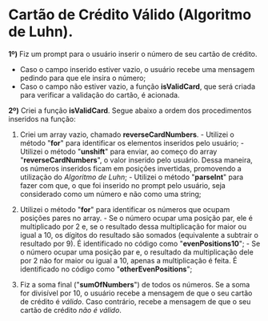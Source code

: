 # Cartão de Crédito Válido (Algoritmo de Luhn).

**1º)** Fiz um prompt para o usuário inserir o número de seu cartão de crédito.
- Caso o campo inserido estiver vazio, o usuário recebe uma mensagem pedindo para que ele insira o número;
- Caso o campo não estiver vazio, a função **isValidCard**, que será criada para verificar a validação do cartão, é acionada.

**2º)** Criei a função **isValidCard**. Segue abaixo a ordem dos procedimentos inseridos na função:

  01) Criei um array vazio, chamado **reverseCardNumbers**.
    - Utilizei o método "**for**" para identificar os elementos inseridos pelo usuário;
    - Utilizei o método "**unshift**" para enviar, ao começo do array "**reverseCardNumbers**", o valor inserido pelo usuário. Dessa maneira, os números inseridos ficam em posições invertidas, promovendo a utilização do *Algoritmo de Luhn*;
    - Utilizei o método "**parseInt**" para fazer com que, o que foi inserido no prompt pelo usuário, seja considerado como um número e não como uma string;

  02) Utilizei o método "**for**" para identificar os números que ocupam posições pares no array.
    - Se o número ocupar uma posição par, ele é multiplicado por 2 e, se o resultado dessa multiplicação for maior ou igual a 10, os dígitos do resultado são somados (equivalente a subtrair o resultado por 9). É identificado no código como "**evenPositions10**";
    - Se o número ocupar uma posição par e, o resultado da multiplicação dele por 2 não for maior ou igual a 10, apenas a multiplicação é feita. É identificado no código como "**otherEvenPositions**";

  03) Fiz a soma final ("**sumOfNumbers**") de todos os números. Se a soma for divisível por 10, o usuário recebe a mensagem de que o seu cartão de crédito é *válido*. Caso contrário, recebe a mensagem de que o seu cartão de crédito *não é válido*. 





    
